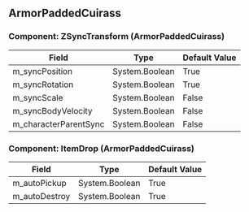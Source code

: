 ## ArmorPaddedCuirass

### Component: ZSyncTransform (ArmorPaddedCuirass)

|Field|Type|Default Value|
|---|---|---|
|m_syncPosition|System.Boolean|True|
|m_syncRotation|System.Boolean|True|
|m_syncScale|System.Boolean|False|
|m_syncBodyVelocity|System.Boolean|False|
|m_characterParentSync|System.Boolean|False|

### Component: ItemDrop (ArmorPaddedCuirass)

|Field|Type|Default Value|
|---|---|---|
|m_autoPickup|System.Boolean|True|
|m_autoDestroy|System.Boolean|True|

